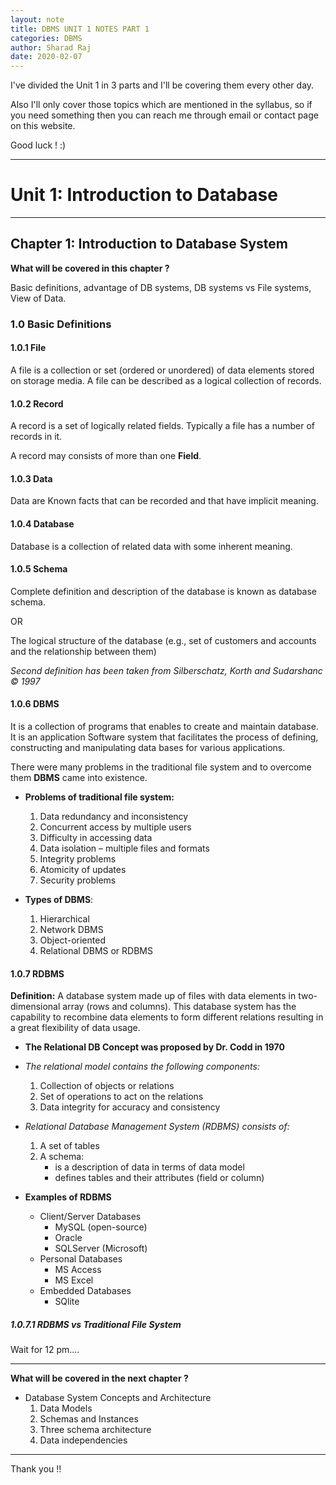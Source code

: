 ```yaml
---
layout: note
title: DBMS UNIT 1 NOTES PART 1
categories: DBMS
author: Sharad Raj
date: 2020-02-07
---
```


I've divided the Unit 1 in 3 parts and I'll be covering them every other day.

Also I'll only cover those topics which are mentioned in the syllabus, so if you need something then you can reach me through email or contact page on this website.

Good luck ! :)

---

# Unit 1: Introduction to Database

---

## Chapter 1: Introduction to Database System

**What will be covered in this chapter ?**

Basic definitions, advantage of DB systems, DB systems vs File systems, View of Data.

### 1.0 Basic Definitions

#### 1.0.1 File

A file is a collection or set (ordered or unordered) of data elements stored on storage media. 
A file can be described as a logical collection of records.

#### 1.0.2 Record

A record is a set of logically related fields. Typically a file has a number of records in it.

A record may consists of more than one **Field**.

#### 1.0.3 Data

Data are Known facts that can be recorded and that have implicit meaning.

#### 1.0.4 Database

Database is a collection of related data with some inherent meaning.

#### 1.0.5 Schema

Complete definition and description of the database is known as database schema.

OR

The logical structure of the database (e.g., set of customers and accounts and the relationship between them)

*Second definition has been taken from Silberschatz, Korth and Sudarshanc © 1997*

#### 1.0.6 DBMS

It is a collection of programs that enables to create and maintain database. It is an application Software system that facilitates the process of defining, constructing and manipulating data bases for various applications.

There were many problems in the traditional file system and to overcome them **DBMS** came into existence.

* **Problems of traditional file system:**
  1. Data redundancy and inconsistency
  2. Concurrent access by multiple users
  3. Difficulty in accessing data
  4. Data isolation – multiple files and formats
  5. Integrity problems
  6. Atomicity of updates
  7. Security problems

* **Types of DBMS**:
  1. Hierarchical
  2. Network DBMS
  3. Object-oriented
  4. Relational DBMS or RDBMS

#### 1.0.7 RDBMS

**Definition:** A database system made up of files with data elements in two-dimensional array (rows and columns). This database system has the capability to recombine data elements to form different relations resulting in a great flexibility of data usage.

* **The Relational DB Concept was proposed by Dr. Codd in 1970**
* *The relational model contains the following components:*
  1. Collection of objects or relations
  2. Set of operations to act on the relations
  3. Data integrity for accuracy and consistency

* *Relational Database Management System (RDBMS) consists of:*
  1. A set of tables
  2. A schema:
     * is a description of data in terms of data model
     * defines tables and their attributes (field or column)

* **Examples of RDBMS**
  * Client/Server Databases
    * MySQL (open-source)
    * Oracle
    * SQLServer (Microsoft)
  * Personal Databases
    * MS Access
    * MS Excel
  * Embedded Databases
    * SQlite

##### 1.0.7.1 RDBMS vs Traditional File System

Wait for 12 pm....

---

**What will be covered in the next chapter ?**

* Database System Concepts and Architecture
  1. Data Models
  2. Schemas and Instances
  3. Three schema architecture
  4. Data independencies

---

Thank you !!
